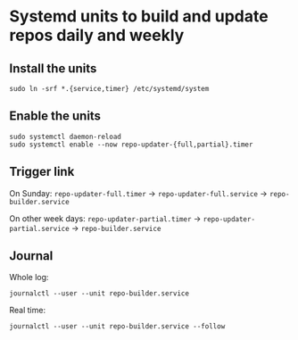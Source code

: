 # Systemd units to build and update repos daily and weekly

## Install the units
```
sudo ln -srf *.{service,timer} /etc/systemd/system
```

## Enable the units
```
sudo systemctl daemon-reload
sudo systemctl enable --now repo-updater-{full,partial}.timer
```

## Trigger link

On Sunday: 
`repo-updater-full.timer` -> `repo-updater-full.service` -> `repo-builder.service`

On other week days: 
`repo-updater-partial.timer` -> `repo-updater-partial.service` -> `repo-builder.service`

## Journal
Whole log:
```
journalctl --user --unit repo-builder.service
```
Real time:
```
journalctl --user --unit repo-builder.service --follow
```